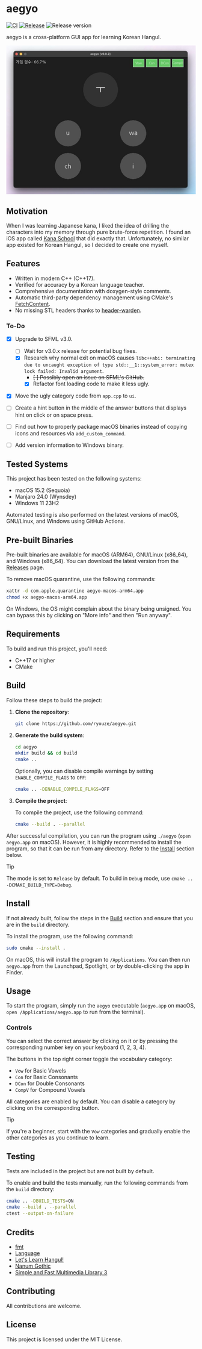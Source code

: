 # aegyo

[![CI](https://github.com/ryouze/aegyo/actions/workflows/ci.yml/badge.svg)](https://github.com/ryouze/aegyo/actions/workflows/ci.yml)
[![Release](https://github.com/ryouze/aegyo/actions/workflows/release.yml/badge.svg)](https://github.com/ryouze/aegyo/actions/workflows/release.yml)
![Release version](https://img.shields.io/github/v/release/ryouze/aegyo)

aegyo is a cross-platform GUI app for learning Korean Hangul.

![Screenshot](assets/screenshot.jpeg)


## Motivation

When I was learning Japanese kana, I liked the idea of drilling the characters into my memory through pure brute-force repetition. I found an iOS app called [Kana School](https://apps.apple.com/us/app/kana-school-japanese-letters/id1214626499) that did exactly that. Unfortunately, no similar app existed for Korean Hangul, so I decided to create one myself.


## Features

- Written in modern C++ (C++17).
- Verified for accuracy by a Korean language teacher.
- Comprehensive documentation with doxygen-style comments.
- Automatic third-party dependency management using CMake's [FetchContent](https://www.foonathan.net/2022/06/cmake-fetchcontent/).
- No missing STL headers thanks to [header-warden](https://github.com/ryouze/header-warden).


### To-Do

- [x] Upgrade to SFML v3.0.
  - [ ] Wait for v3.0.x release for potential bug fixes.
  - [x] Research why normal exit on macOS causes `libc++abi: terminating due to uncaught exception of type std::__1::system_error: mutex lock failed: Invalid argument`.
    - ~~[ ] Possibly open an issue on SFML's GitHub.~~
    - [x] Refactor font loading code to make it less ugly.
- [x] Move the ugly category code from `app.cpp` to `ui`.
- [ ] Create a hint button in the middle of the answer buttons that displays hint on click or on space press.
- [ ] Find out how to properly package macOS binaries instead of copying icons and resources via `add_custom_command`.
- [ ] Add version information to Windows binary.


## Tested Systems

This project has been tested on the following systems:

- macOS 15.2 (Sequoia)
- Manjaro 24.0 (Wynsdey)
- Windows 11 23H2

Automated testing is also performed on the latest versions of macOS, GNU/Linux, and Windows using GitHub Actions.


## Pre-built Binaries

Pre-built binaries are available for macOS (ARM64), GNU/Linux (x86_64), and Windows (x86_64). You can download the latest version from the [Releases](../../releases) page.

To remove macOS quarantine, use the following commands:

```sh
xattr -d com.apple.quarantine aegyo-macos-arm64.app
chmod +x aegyo-macos-arm64.app
```

On Windows, the OS might complain about the binary being unsigned. You can bypass this by clicking on "More info" and then "Run anyway".


## Requirements

To build and run this project, you'll need:

- C++17 or higher
- CMake


## Build

Follow these steps to build the project:

1. **Clone the repository**:

    ```sh
    git clone https://github.com/ryouze/aegyo.git
    ```

2. **Generate the build system**:

    ```sh
    cd aegyo
    mkdir build && cd build
    cmake ..
    ```

    Optionally, you can disable compile warnings by setting `ENABLE_COMPILE_FLAGS` to `OFF`:

    ```sh
    cmake .. -DENABLE_COMPILE_FLAGS=OFF
    ```

3. **Compile the project**:

    To compile the project, use the following command:

    ```sh
    cmake --build . --parallel
    ```

After successful compilation, you can run the program using `./aegyo` (`open aegyo.app` on macOS). However, it is highly recommended to install the program, so that it can be run from any directory. Refer to the [Install](#install) section below.

> [!TIP]
> The mode is set to `Release` by default. To build in `Debug` mode, use `cmake .. -DCMAKE_BUILD_TYPE=Debug`.


## Install

If not already built, follow the steps in the [Build](#build) section and ensure that you are in the `build` directory.

To install the program, use the following command:

```sh
sudo cmake --install .
```

On macOS, this will install the program to `/Applications`. You can then run `aegyo.app` from the Launchpad, Spotlight, or by double-clicking the app in Finder.


## Usage

To start the program, simply run the `aegyo` executable (`aegyo.app` on macOS, `open /Applications/aegyo.app` to run from the terminal).


### Controls

You can select the correct answer by clicking on it or by pressing the corresponding number key on your keyboard (1, 2, 3, 4).

The buttons in the top right corner toggle the vocabulary category:

- `Vow` for Basic Vowels
- `Con` for Basic Consonants
- `DCon` for Double Consonants
- `CompV` for Compound Vowels

All categories are enabled by default. You can disable a category by clicking on the corresponding button.

> [!TIP]
> If you're a beginner, start with the `Vow` categories and gradually enable the other categories as you continue to learn.


## Testing

Tests are included in the project but are not built by default.

To enable and build the tests manually, run the following commands from the `build` directory:

```sh
cmake .. -DBUILD_TESTS=ON
cmake --build . --parallel
ctest --output-on-failure
```


## Credits

- [fmt](https://github.com/fmtlib/fmt)
- [Language](https://macosicons.com/#/u/Bonjour)
- [Let's Learn Hangul!](http://letslearnhangul.com/)
- [Nanum Gothic](https://fonts.google.com/specimen/Nanum+Gothic)
- [Simple and Fast Multimedia Library 3](https://github.com/sfml/sfml)


## Contributing

All contributions are welcome.


## License

This project is licensed under the MIT License.
